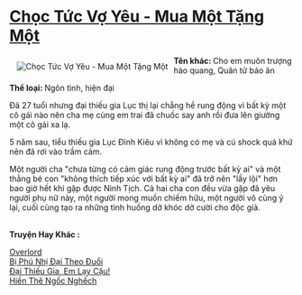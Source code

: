 <a href="https://utruyen.com/choc-tuc-vo-yeu-mua-mot-tang-mot/12608/" title="Chọc Tức Vợ Yêu - Mua Một Tặng Một"><h1>Chọc Tức Vợ Yêu - Mua Một Tặng Một</h1></a><div style="display:table"><img align="right" style="float: left; padding: 10px;" src="https://utruyen.com/images/story/200x260/choc-tuc-vo-yeu-mua-mot-tang-mot.jpg" alt="Chọc Tức Vợ Yêu - Mua Một Tặng Một"><b>Tên khác: </b>Cho em muôn trượng hào quang, Quân tử báo ân<b><p></p>Thể loại: </b>Ngôn tình, hiện đại<p></p>Đã 27 tuổi nhưng đại thiếu gia Lục thị lại chẳng hề rung động vì bất kỳ một cô gái nào nên cha mẹ cùng em trai đã chuốc say anh rồi đưa lên giường một cô gái xa lạ.<p></p>5 năm sau, tiểu thiếu gia Lục Đình Kiêu vì không có mẹ và cú shock quá khứ nên đã rơi vào trầm cảm.<p></p>Một người cha "chưa từng có cảm giác rung động trước bất kỳ ai" và một thằng bé con "không thích tiếp xúc với bất kỳ ai" đã trở nên "lầy lội" hơn bao giờ hết khi gặp được Ninh Tịch. Cả hai cha con đều vừa gặp đã yêu người phụ nữ này, một người mong muốn chiếm hữu, một người vô cùng ỷ lại, cuối cùng tạo ra những tình huống dở khóc dở cười cho độc giả.</div><p><br><b>Truyện Hay Khác :</b></p><a href="https://utruyen.com/overlord/9028/" alt="Overlord">Overlord</a><br/><a href="https://truyenngontinhay.wordpress.com/2019/10/03/bi-phu-nhi-dai-theo-duoi/" alt="Bị Phú Nhị Đại Theo Đuổi">Bị Phú Nhị Đại Theo Đuổi</a><br/><a href="https://github.com/quanluxury/truyenhot/tree/master/truyenhay/3088/" alt="Đại Thiếu Gia, Em Lạy Cậu!">Đại Thiếu Gia, Em Lạy Cậu!</a><br/><a href="https://github.com/quanluxury/ngontinhhot/tree/master/truyenhay/20433/" alt="Hiền Thê Ngốc Nghếch">Hiền Thê Ngốc Nghếch</a><br/>